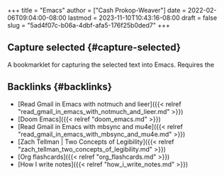 +++
title = "Emacs"
author = ["Cash Prokop-Weaver"]
date = 2022-02-06T09:04:00-08:00
lastmod = 2023-11-10T10:43:16-08:00
draft = false
slug = "5ad4f07c-b06a-4dbf-afa5-176f25b0ded7"
+++

## Capture selected {#capture-selected}

A bookmarklet for capturing the selected text into Emacs. Requires the


## Backlinks {#backlinks}

-   [Read Gmail in Emacs with notmuch and lieer]({{< relref "read_gmail_in_emacs_with_notmuch_and_lieer.md" >}})
-   [Doom Emacs]({{< relref "doom_emacs.md" >}})
-   [Read Gmail in Emacs with mbsync and mu4e]({{< relref "read_gmail_in_emacs_with_mbsync_and_mu4e.md" >}})
-   [Zach Tellman | Two Concepts of Legibility]({{< relref "zach_tellman_two_concepts_of_legibility.md" >}})
-   [Org flashcards]({{< relref "org_flashcards.md" >}})
-   [How I write notes]({{< relref "how_i_write_notes.md" >}})
